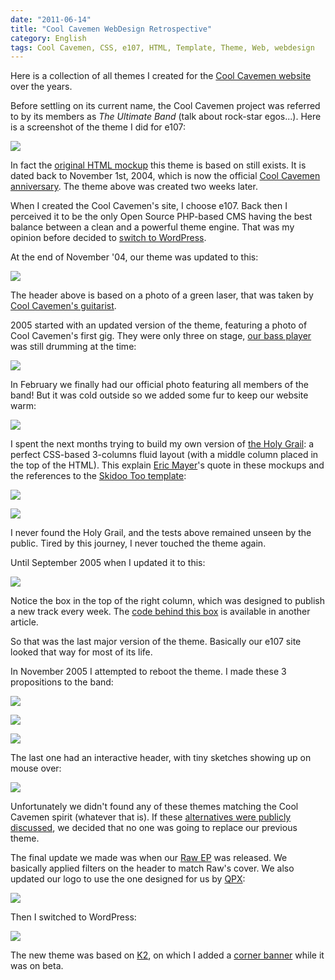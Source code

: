 ```yaml
---
date: "2011-06-14"
title: "Cool Cavemen WebDesign Retrospective"
category: English
tags: Cool Cavemen, CSS, e107, HTML, Template, Theme, Web, webdesign
---
```


Here is a collection of all themes I created for the
[Cool Cavemen website](https://coolcavemen.com) over the years.

Before settling on its current name, the Cool Cavemen project was referred to by
its members as _The Ultimate Band_ (talk about rock-star egos...). Here is a
screenshot of the theme I did for e107:

![]({attach}2004_11_13.png)

In fact the
[original HTML mockup](https://web.archive.org/web/20120429001808/https://coolcavemen.com/2004_11_01-first-cavemen/index.html) this theme is based on still exists. It is dated back to November 1st, 2004, which is now the official [Cool Cavemen anniversary](https://coolcavemen.com/2005/joyeux-anniversaire-cool-cavemen-bientot-le-premier-cd/).
The theme above was created two weeks later.

When I created the Cool Cavemen's site, I choose e107. Back then I perceived it
to be the only Open Source PHP-based CMS having the best balance between a clean
and a powerful theme engine. That was my opinion before decided to
[switch to WordPress](https://kevin.deldycke.com/2006/08/e107-to-wordpress-migration-here-is-why/).

At the end of November '04, our theme was updated to this:

![]({attach}2004_11_28.png)

The header above is based on a photo of a green laser, that was taken by
[Cool Cavemen's guitarist](https://coolcavemen.com/biography/steve-canett/).

2005 started with an updated version of the theme, featuring a photo of Cool
Cavemen's first gig. They were only three on stage,
[our bass player](https://coolcavemen.com/biography/guiguit/) was still drumming
at the time:

![]({attach}2005_01_021.png)

In February we finally had our official photo featuring all members of the band!
But it was cold outside so we added some fur to keep our website warm:

![]({attach}2005_02_27.png)

I spent the next months trying to build my own version of
[the Holy Grail](https://www.alistapart.com/articles/holygrail/): a perfect
CSS-based 3-columns fluid layout (with a middle column placed in the top of the
HTML). This explain [Eric Mayer](https://en.wikipedia.org/wiki/Eric_Meyer)'s
quote in these mockups and the references to the
[Skidoo Too template](https://ruthsarian.wordpress.com/2004/08/20/stgargoyles/):

![]({attach}2005_03_06.png)

![]({attach}2005_04_01.png)

I never found the Holy Grail, and the tests above remained unseen by the public.
Tired by this journey, I never touched the theme again.

Until September 2005 when I updated it to this:

![]({attach}2005_09_06.png)

Notice the box in the top of the right column, which was designed to publish a
new track every week. The
[code behind this box](https://kevin.deldycke.com/2007/02/delayed-cd-tracks-publishing-with-php/)
is available in another article.

So that was the last major version of the theme. Basically our e107 site looked
that way for most of its life.

In November 2005 I attempted to reboot the theme. I made these 3 propositions to
the band:

![]({attach}new_look_11.png)

![]({attach}new_look_2.png)

![]({attach}new_look_3.png)

The last one had an interactive header, with tiny sketches showing up on mouse
over:

![]({attach}new_look_3_mouseover.png)

Unfortunately we didn't found any of these themes matching the Cool Cavemen
spirit (whatever that is). If these
[alternatives were publicly discussed](https://coolcavemen.com/forums/topic/nouveaux-look-du-site/),
we decided that no one was going to replace our previous theme.

The final update we made was when our
[Raw EP](https://coolcavemen.com/discography/raw/) was released. We basically
applied filters on the header to match Raw's cover. We also updated our logo to
use the one designed for us by [QPX](https://wqpx.wordpress.com/):

![]({attach}coolcavemen.png)

Then I switched to WordPress:

![]({attach}cool-cavemen-2008-raw-ep-k2-theme.png)

The new theme was based on
[K2](https://web.archive.org/web/20150107112837/https://getk2.com/about/), on
which I added a
[corner banner](https://kevin.deldycke.com/2008/06/how-to-add-a-corner-banners-to-a-k2-wordpress-theme-style/)
while it was on beta.
